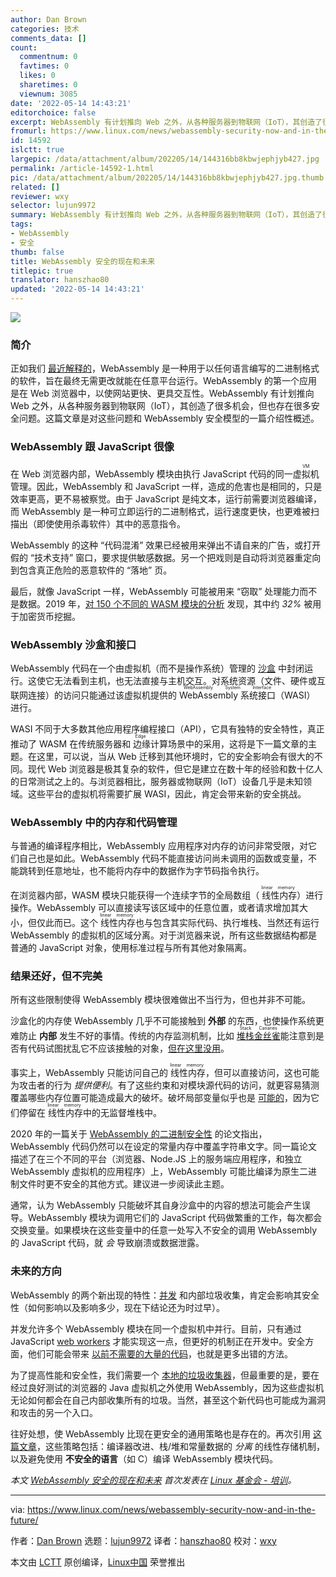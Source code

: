 ```yaml
---
author: Dan Brown
categories: 技术
comments_data: []
count:
  commentnum: 0
  favtimes: 0
  likes: 0
  sharetimes: 0
  viewnum: 3085
date: '2022-05-14 14:43:21'
editorchoice: false
excerpt: WebAssembly 有计划推向 Web 之外，从各种服务器到物联网（IoT），其创造了很多机会，但也存在很多安全问题。
fromurl: https://www.linux.com/news/webassembly-security-now-and-in-the-future/
id: 14592
islctt: true
largepic: /data/attachment/album/202205/14/144316bb8kbwjephjyb427.jpg
permalink: /article-14592-1.html
pic: /data/attachment/album/202205/14/144316bb8kbwjephjyb427.jpg.thumb.jpg
related: []
reviewer: wxy
selector: lujun9972
summary: WebAssembly 有计划推向 Web 之外，从各种服务器到物联网（IoT），其创造了很多机会，但也存在很多安全问题。
tags:
- WebAssembly
- 安全
thumb: false
title: WebAssembly 安全的现在和未来
titlepic: true
translator: hanszhao80
updated: '2022-05-14 14:43:21'
---
```


![](/data/attachment/album/202205/14/144316bb8kbwjephjyb427.jpg)


### 简介


正如我们 [最近解释的](https://training.linuxfoundation.org/announcements/an-introduction-to-webassembly/)，WebAssembly 是一种用于以任何语言编写的二进制格式的软件，旨在最终无需更改就能在任意平台运行。WebAssembly 的第一个应用是在 Web 浏览器中，以使网站更快、更具交互性。WebAssembly 有计划推向 Web 之外，从各种服务器到物联网（IoT），其创造了很多机会，但也存在很多安全问题。这篇文章是对这些问题和 WebAssembly 安全模型的一篇介绍性概述。


### WebAssembly 跟 JavaScript 很像


在 Web 浏览器内部，WebAssembly 模块由执行 JavaScript 代码的同一 <ruby> 虚拟机 <rt>  VM </rt></ruby> 管理。因此，WebAssembly 和 JavaScript 一样，造成的危害也是相同的，只是效率更高，更不易被察觉。由于 JavaScript 是纯文本，运行前需要浏览器编译，而 WebAssembly 是一种可立即运行的二进制格式，运行速度更快，也更难被扫描出（即使使用杀毒软件）其中的恶意指令。


WebAssembly 的这种 “代码混淆” 效果已经被用来弹出不请自来的广告，或打开假的 “技术支持” 窗口，要求提供敏感数据。另一个把戏则是自动将浏览器重定向到包含真正危险的恶意软件的 “落地” 页。


最后，就像 JavaScript 一样，WebAssembly 可能被用来 “窃取” 处理能力而不是数据。2019 年，[对 150 个不同的 WASM 模块的分析](https://www.sec.cs.tu-bs.de/pubs/2019a-dimva.pdf) 发现，其中约 *32%* 被用于加密货币挖掘。


### WebAssembly 沙盒和接口


WebAssembly 代码在一个由虚拟机（而不是操作系统）管理的 [沙盒](https://webassembly.org/docs/security/) 中封闭运行。这使它无法看到主机，也无法直接与主机交互。对系统资源（文件、硬件或互联网连接）的访问只能通过该虚拟机提供的 <ruby> WebAssembly 系统接口 <rt>  WebAssembly System Interface </rt></ruby>（WASI） 进行。


WASI 不同于大多数其他应用程序编程接口（API），它具有独特的安全特性，真正推动了 WASM 在传统服务器和<ruby> 边缘 <rt>  Edge </rt></ruby>计算场景中的采用，这将是下一篇文章的主题。在这里，可以说，当从 Web 迁移到其他环境时，它的安全影响会有很大的不同。现代 Web 浏览器是极其复杂的软件，但它是建立在数十年的经验和数十亿人的日常测试之上的。与浏览器相比，服务器或物联网（IoT）设备几乎是未知领域。这些平台的虚拟机将需要扩展 WASI，因此，肯定会带来新的安全挑战。


### WebAssembly 中的内存和代码管理


与普通的编译程序相比，WebAssembly 应用程序对内存的访问非常受限，对它们自己也是如此。WebAssembly 代码不能直接访问尚未调用的函数或变量，不能跳转到任意地址，也不能将内存中的数据作为字节码指令执行。


在浏览器内部，WASM 模块只能获得一个连续字节的全局数组（<ruby> 线性内存 <rt>  linear memory </rt></ruby>）进行操作。WebAssembly 可以直接读写该区域中的任意位置，或者请求增加其大小，但仅此而已。这个<ruby> 线性内存 <rt>  linear memory </rt></ruby>也与包含其实际代码、执行堆栈、当然还有运行 WebAssembly 的虚拟机的区域分离。对于浏览器来说，所有这些数据结构都是普通的 JavaScript 对象，使用标准过程与所有其他对象隔离。


### 结果还好，但不完美


所有这些限制使得 WebAssembly 模块很难做出不当行为，但也并非不可能。


沙盒化的内存使 WebAssembly 几乎不可能接触到 **外部** 的东西，也使操作系统更难防止 **内部** 发生不好的事情。传统的内存监测机制，比如 <ruby> <a href="https://ctf101.org/binary-exploitation/stack-canaries/">  堆栈金丝雀 </a> <rt>  Stack Canaries </rt></ruby> 能注意到是否有代码试图扰乱它不应该接触的对象，[但在这里没用](https://www.usenix.org/system/files/sec20-lehmann.pdf)。


事实上，WebAssembly 只能访问自己的<ruby> 线性内存 <rt>  linear memory </rt></ruby>，但可以直接访问，这也可能为攻击者的行为 *提供便利*。有了这些约束和对模块源代码的访问，就更容易猜测覆盖哪些内存位置可能造成最大的破坏。破坏局部变量似乎也是 [可能的](https://spectrum.ieee.org/tech-talk/telecom/security/more-worries-over-the-security-of-web-assembly)，因为它们停留在<ruby> 线性内存 <rt>  linear memory </rt></ruby>中的无监督堆栈中。


2020 年的一篇关于 [WebAssembly 的二进制安全性](https://www.usenix.org/system/files/sec20-lehmann.pdf) 的论文指出，WebAssembly 代码仍然可以在设定的常量内存中覆盖字符串文字。同一篇论文描述了在三个不同的平台（浏览器、Node.JS 上的服务端应用程序，和独立 WebAssembly 虚拟机的应用程序）上，WebAssembly 可能比编译为原生二进制文件时更不安全的其他方式。建议进一步阅读此主题。


通常，认为 WebAssembly 只能破坏其自身沙盒中的内容的想法可能会产生误导。WebAssembly 模块为调用它们的 JavaScript 代码做繁重的工作，每次都会交换变量。如果模块在这些变量中的任意一处写入不安全的调用 WebAssembly 的 JavaScript 代码，就 *会* 导致崩溃或数据泄露。


### 未来的方向


WebAssembly 的两个新出现的特性：[并发](https://github.com/WebAssembly/threads) 和内部垃圾收集，肯定会影响其安全性（如何影响以及影响多少，现在下结论还为时过早）。


并发允许多个 WebAssembly 模块在同一个虚拟机中并行。目前，只有通过 JavaScript [web workers](https://en.wikipedia.org/wiki/Web_worker) 才能实现这一点，但更好的机制正在开发中。安全方面，他们可能会带来 [以前不需要的大量的代码](https://googleprojectzero.blogspot.com/2018/08/the-problems-and-promise-of-webassembly.html)，也就是更多出错的方法。


为了提高性能和安全性，我们需要一个 [本地的垃圾收集器](https://github.com/WebAssembly/gc/blob/master/proposals/gc/Overview.md)，但最重要的是，要在经过良好测试的浏览器的 Java 虚拟机之外使用 WebAssembly，因为这些虚拟机无论如何都会在自己内部收集所有的垃圾。当然，甚至这个新代码也可能成为漏洞和攻击的另一个入口。


往好处想，使 WebAssembly 比现在更安全的通用策略也是存在的。再次引用 [这篇文章](https://www.usenix.org/system/files/sec20-lehmann.pdf)，这些策略包括：编译器改进、栈/堆和常量数据的 *分离* 的线性存储机制，以及避免使用 **不安全的语言**（如 C）编译 WebAssembly 模块代码。


*本文 [WebAssembly 安全的现在和未来](https://training.linuxfoundation.org/announcements/webassembly-security-now-and-in-the-future/) 首次发表在 [Linux 基金会 - 培训](https://training.linuxfoundation.org/)。*




---


via: <https://www.linux.com/news/webassembly-security-now-and-in-the-future/>


作者：[Dan Brown](https://training.linuxfoundation.org/announcements/webassembly-security-now-and-in-the-future/) 选题：[lujun9972](https://github.com/lujun9972) 译者：[hanszhao80](https://github.com/hanszhao80) 校对：[wxy](https://github.com/wxy)


本文由 [LCTT](https://github.com/LCTT/TranslateProject) 原创编译，[Linux中国](https://linux.cn/) 荣誉推出